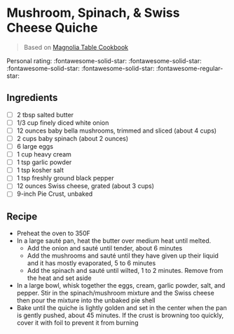 # Mushroom, Spinach, & Swiss Cheese Quiche

> Based on [Magnolia Table Cookbook](https://magnolia.com/shop/product/365289078788/magnolia-table-cookbook)

<!-- {cts} rating=4; (User can specify rating on scale of 1-5) -->

Personal rating: :fontawesome-solid-star: :fontawesome-solid-star: :fontawesome-solid-star: :fontawesome-solid-star: :fontawesome-regular-star:

<!-- {cte} -->

<!-- {cts} name_image=None; (User can specify image name) -->

<!-- TODO: Capture image -->

<!-- {cte} -->

## Ingredients

- [ ] 2 tbsp salted butter
- [ ] 1/3 cup finely diced white onion
- [ ] 12 ounces baby bella mushrooms, trimmed and sliced (about 4 cups)
- [ ] 2 cups baby spinach (about 2 ounces)
- [ ] 6 large eggs
- [ ] 1 cup heavy cream
- [ ] 1 tsp garlic powder
- [ ] 1 tsp kosher salt
- [ ] 1 tsp freshly ground black pepper
- [ ] 12 ounces Swiss cheese, grated (about 3 cups)
- [ ] 9-inch Pie Crust, unbaked

## Recipe

- Preheat the oven to 350F
- In a large sauté pan, heat the butter over medium heat until melted.
    - Add the onion and sauté until tender, about 6 minutes
    - Add the mushrooms and sauté until they have given up their liquid and it has mostly evaporated, 5 to 6 minutes
    - Add the spinach and sauté until wilted, 1 to 2 minutes. Remove from the heat and set aside
- In a large bowl, whisk together the eggs, cream, garlic powder, salt, and pepper. Stir in the spinach/mushroom mixture and the Swiss cheese then pour the mixture into the unbaked pie shell
- Bake until the quiche is lightly golden and set in the center when the pan is gently pushed, about 45 minutes. If the crust is browning too quickly, cover it with foil to prevent it from burning

